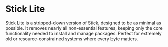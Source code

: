 # Stick Lite
Stick Lite is a stripped-down version of Stick, designed to be as minimal as possible. It removes nearly all non-essential features, keeping only the core functionality needed to install and manage packages. Perfect for extremely old or resource-constrained systems where every byte matters.
